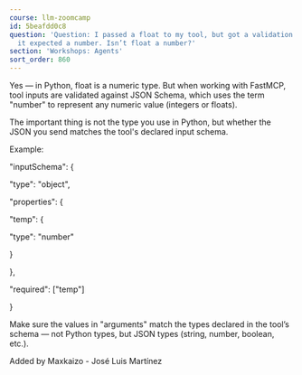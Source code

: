 ```yaml
---
course: llm-zoomcamp
id: 5beafdd0c8
question: 'Question: I passed a float to my tool, but got a validation error saying
  it expected a number. Isn’t float a number?'
section: 'Workshops: Agents'
sort_order: 860
---
```


Yes — in Python, float is a numeric type. But when working with FastMCP, tool inputs are validated against JSON Schema, which uses the term "number" to represent any numeric value (integers or floats).

The important thing is not the type you use in Python, but whether the JSON you send matches the tool's declared input schema.

Example:

"inputSchema": {

"type": "object",

"properties": {

"temp": {

"type": "number"

}

},

"required": ["temp"]

}

Make sure the values in "arguments" match the types declared in the tool’s schema — not Python types, but JSON types (string, number, boolean, etc.).

Added by Maxkaizo - José Luis Martínez

